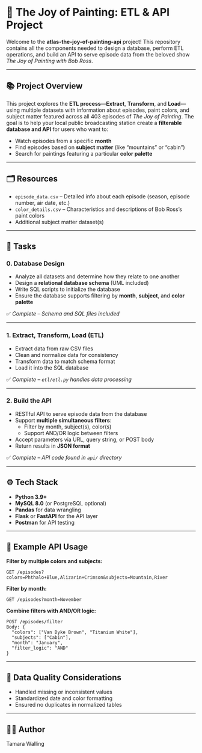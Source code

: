 # 🎨 The Joy of Painting: ETL & API Project

Welcome to the **atlas-the-joy-of-painting-api** project! This repository contains all the components needed to design a database, perform ETL operations, and build an API to serve episode data from the beloved show *The Joy of Painting with Bob Ross*.

---

## 📚 Project Overview

This project explores the **ETL process**—**Extract**, **Transform**, and **Load**—using multiple datasets with information about episodes, paint colors, and subject matter featured across all 403 episodes of *The Joy of Painting*. The goal is to help your local public broadcasting station create a **filterable database and API** for users who want to:

- Watch episodes from a specific **month**
- Find episodes based on **subject matter** (like “mountains” or “cabin”)
- Search for paintings featuring a particular **color palette**

---

## 🗂️ Resources

- `episode_data.csv` – Detailed info about each episode (season, episode number, air date, etc.)
- `color_details.csv` – Characteristics and descriptions of Bob Ross’s paint colors
- Additional subject matter dataset(s)

---

## 🚀 Tasks

### 0. Database Design

- Analyze all datasets and determine how they relate to one another
- Design a **relational database schema** (UML included)
- Write SQL scripts to initialize the database
- Ensure the database supports filtering by **month**, **subject**, and **color palette**

✅ *Complete – Schema and SQL files included*

---

### 1. Extract, Transform, Load (ETL)

- Extract data from raw CSV files
- Clean and normalize data for consistency
- Transform data to match schema format
- Load it into the SQL database

✅ *Complete – `etl/etl.py` handles data processing*

---

### 2. Build the API

- RESTful API to serve episode data from the database
- Support **multiple simultaneous filters**:
  - Filter by month, subject(s), color(s)
  - Support AND/OR logic between filters
- Accept parameters via URL, query string, or POST body
- Return results in **JSON format**

✅ *Complete – API code found in `api/` directory*

---

## ⚙️ Tech Stack

- **Python 3.9+**
- **MySQL 8.0** (or PostgreSQL optional)
- **Pandas** for data wrangling
- **Flask** or **FastAPI** for the API layer
- **Postman** for API testing

---

## 🧪 Example API Usage

**Filter by multiple colors and subjects:**
```
GET /episodes?colors=Phthalo+Blue,Alizarin+Crimson&subjects=Mountain,River
```

**Filter by month:**
```
GET /episodes?month=November
```

**Combine filters with AND/OR logic:**
```
POST /episodes/filter
Body: {
  "colors": ["Van Dyke Brown", "Titanium White"],
  "subjects": ["Cabin"],
  "month": "January",
  "filter_logic": "AND"
}
```

---

## 🧼 Data Quality Considerations

- Handled missing or inconsistent values
- Standardized date and color formatting
- Ensured no duplicates in normalized tables

---

## 🧑‍🎨 Author

Tamara Walling
